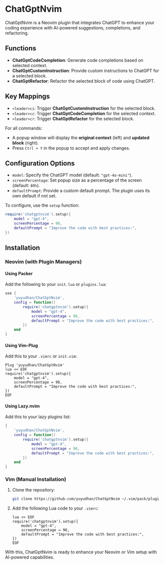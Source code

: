 # ChatGptNvim

ChatGptNvim is a Neovim plugin that integrates ChatGPT to enhance your coding experience with AI-powered suggestions, completions, and refactoring.

## Functions

- **ChatGptCodeCompletion**: Generate code completions based on selected context.
- **ChatGptCustomInstruction**: Provide custom instructions to ChatGPT for a selected block.
- **ChatGptRefactor**: Refactor the selected block of code using ChatGPT.

## Key Mappings

- `<leader>ci`: Trigger **ChatGptCustomInstruction** for the selected block.
- `<leader>cc`: Trigger **ChatGptCodeCompletion** for the selected context.
- `<leader>cr`: Trigger **ChatGptRefactor** for the selected block.

For all commands:
- A popup window will display the **original context** (left) and **updated block** (right).
- Press `Ctrl + Y` in the popup to accept and apply changes.

## Configuration Options

- `model`: Specify the ChatGPT model (default: `"gpt-4o-mini"`).
- `screenPercentage`: Set popup size as a percentage of the screen (default: `80%`).
- `defaultPrompt`: Provide a custom default prompt. The plugin uses its own default if not set.

To configure, use the `setup` function:
```lua
require('chatgptnvim').setup({
    model = "gpt-4",
    screenPercentage = 90,
    defaultPrompt = "Improve the code with best practices:",
})
```

## Installation

### Neovim (with Plugin Managers)

#### Using Packer
Add the following to your `init.lua` or `plugins.lua`:
```lua
use {
    'yuyudhan/ChatGptNvim',
    config = function()
        require('chatgptnvim').setup({
            model = "gpt-4",
            screenPercentage = 90,
            defaultPrompt = "Improve the code with best practices:",
        })
    end
}
```

#### Using Vim-Plug
Add this to your `.vimrc` or `init.vim`:
```vim
Plug 'yuyudhan/ChatGptNvim'
lua << EOF
require('chatgptnvim').setup({
    model = "gpt-4",
    screenPercentage = 90,
    defaultPrompt = "Improve the code with best practices:",
})
EOF
```

#### Using Lazy.nvim
Add this to your lazy plugins list:
```lua
{
    'yuyudhan/ChatGptNvim',
    config = function()
        require('chatgptnvim').setup({
            model = "gpt-4",
            screenPercentage = 90,
            defaultPrompt = "Improve the code with best practices:",
        })
    end
}
```

### Vim (Manual Installation)

1. Clone the repository:
   ```bash
   git clone https://github.com/yuyudhan/ChatGptNvim ~/.vim/pack/plugins/start/ChatGptNvim
   ```

2. Add the following Lua code to your `.vimrc`:
   ```vim
   lua << EOF
   require('chatgptnvim').setup({
       model = "gpt-4",
       screenPercentage = 90,
       defaultPrompt = "Improve the code with best practices:",
   })
   EOF
   ```

With this, ChatGptNvim is ready to enhance your Neovim or Vim setup with AI-powered capabilities.
```

